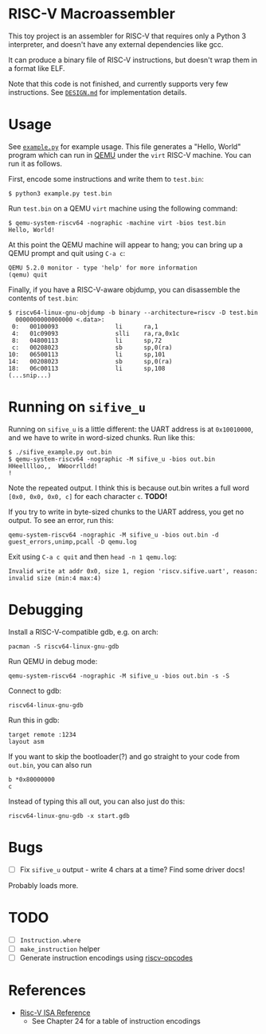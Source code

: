 # RISC-V Macroassembler

This toy project is an assembler for RISC-V that requires only a Python 3
interpreter, and doesn't have any external dependencies like gcc.

It can produce a binary file of RISC-V instructions, but doesn't wrap them in a
format like ELF.

Note that this code is not finished, and currently supports very few instructions.
See [`DESIGN.md`](./DESIGN.md) for implementation details.

# Usage

See [`example.py`](./example.py) for example usage.
This file generates a "Hello, World" program which can run in
[QEMU](https://www.qemu.org/) under the `virt` RISC-V machine.
You can run it as follows.

First, encode some instructions and write them to `test.bin`:

    $ python3 example.py test.bin

Run `test.bin` on a QEMU `virt` machine using the following command:

    $ qemu-system-riscv64 -nographic -machine virt -bios test.bin
    Hello, World!

At this point the QEMU machine will appear to hang; you can bring up a QEMU
prompt and quit using `C-a c`:

    QEMU 5.2.0 monitor - type 'help' for more information
    (qemu) quit

Finally, if you have a RISC-V-aware objdump, you can disassemble the contents of
`test.bin`:

    $ riscv64-linux-gnu-objdump -b binary --architecture=riscv -D test.bin
      0000000000000000 <.data>:
     0:   00100093                li      ra,1
     4:   01c09093                slli    ra,ra,0x1c
     8:   04800113                li      sp,72
     c:   00208023                sb      sp,0(ra)
    10:   06500113                li      sp,101
    14:   00208023                sb      sp,0(ra)
    18:   06c00113                li      sp,108
    (...snip...)

# Running on `sifive_u`

Running on `sifive_u` is a little different: the UART address is at
`0x10010000`, and we have to write in word-sized chunks. Run like this:

    $ ./sifive_example.py out.bin
    $ qemu-system-riscv64 -nographic -M sifive_u -bios out.bin
    HHeelllloo,,  WWoorrlldd!
    !

Note the repeated output. I think this is because out.bin writes
a full word `[0x0, 0x0, 0x0, c]` for each character `c`. **TODO!**

If you try to write in byte-sized chunks to the UART address, you get no output.
To see an error, run this:

    qemu-system-riscv64 -nographic -M sifive_u -bios out.bin -d guest_errors,unimp,pcall -D qemu.log

Exit using `C-a c quit` and then `head -n 1 qemu.log`:

    Invalid write at addr 0x0, size 1, region 'riscv.sifive.uart', reason: invalid size (min:4 max:4)

# Debugging

Install a RISC-V-compatible gdb, e.g. on arch:

    pacman -S riscv64-linux-gnu-gdb

Run QEMU in debug mode:

    qemu-system-riscv64 -nographic -M sifive_u -bios out.bin -s -S

Connect to gdb:

    riscv64-linux-gnu-gdb

Run this in gdb:

    target remote :1234
    layout asm

If you want to skip the bootloader(?) and go straight to your code from
`out.bin`, you can also run

    b *0x80000000
    c

Instead of typing this all out, you can also just do this:

    riscv64-linux-gnu-gdb -x start.gdb

# Bugs

- [ ] Fix `sifive_u` output - write 4 chars at a time? Find some driver docs!

Probably loads more.

# TODO

- [ ] `Instruction.where`
- [ ] `make_instruction` helper
- [ ] Generate instruction encodings using [riscv-opcodes](https://github.com/riscv/riscv-opcodes)

# References

- [Risc-V ISA Reference](https://github.com/riscv/riscv-isa-manual/releases/download/Ratified-IMAFDQC/riscv-spec-20191213.pdf)
    - See Chapter 24 for a table of instruction encodings
